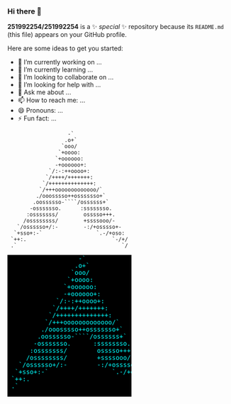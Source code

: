 ### Hi there 👋

**251992254/251992254** is a ✨ _special_ ✨ repository because its `README.md` (this file) appears on your GitHub profile.

Here are some ideas to get you started:

- 🔭 I’m currently working on ...
- 🌱 I’m currently learning ...
- 👯 I’m looking to collaborate on ...
- 🤔 I’m looking for help with ...
- 💬 Ask me about ...
- 📫 How to reach me: ...
- 😄 Pronouns: ...
- ⚡ Fun fact: ...

```
                   -`                    
                  .o+`                   
                 `ooo/                   
                `+oooo:                  
               `+oooooo:                 
               -+oooooo+:                
             `/:-:++oooo+:               
            `/++++/+++++++:              
           `/++++++++++++++:             
          `/+++ooooooooooooo/`           
         ./ooosssso++osssssso+`
        .oossssso-````/ossssss+`
       -osssssso.      :ssssssso.
      :osssssss/        osssso+++.
     /ossssssss/        +ssssooo/-
   `/ossssso+/:-        -:/+osssso+-
  `+sso+:-`                 `.-/+oso:
 `++:.                           `-/+/
 .`                                 `/
 ```
 
<pre style="background: #000; color:cyan; width: 280px;">
                   -`                    
                  .o+`                   
                 `ooo/                   
                `+oooo:                  
               `+oooooo:                 
               -+oooooo+:                
             `/:-:++oooo+:               
            `/++++/+++++++:              
           `/++++++++++++++:             
          `/+++ooooooooooooo/`           
         ./ooosssso++osssssso+`
        .oossssso-````/ossssss+`
       -osssssso.      :ssssssso.
      :osssssss/        osssso+++.
     /ossssssss/        +ssssooo/-
   `/ossssso+/:-        -:/+osssso+-
  `+sso+:-`                 `.-/+oso:
 `++:.                           `-/+/
 .`                                 `/
  </pre>
